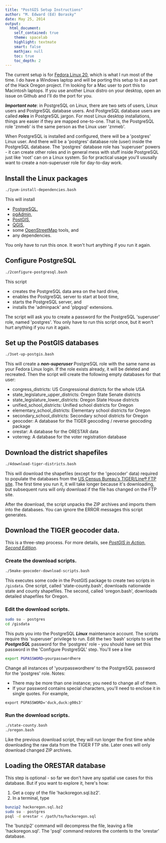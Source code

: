 ```yaml
---
title: "PostGIS Setup Instructions"
author: "M. Edward (Ed) Borasky"
date: May 25, 2014
output:
  html_document:
    self_contained: true
    theme: spacelab
    highlight: textmate
    smart: false
    mathjax: null
    toc: true
    toc_depth: 2
---
```


The current setup is for [Fedora Linux 20](https://fedoraproject.org/), which is what I run most of the time. I do have a Windows laptop and will be porting this setup to it as part of the Hack Oregon project. I'm looking for a Mac user to port this to Macintosh laptops. If you use another Linux distro on your desktop, open an issue on Github and I'll do the port for you.

***Important note***: in PostgreSQL on Linux, there are two sets of users, Linux users and PostgreSQL database users. And PostgreSQL database users are called ***roles*** in PostgreSQL jargon. For most Linux desktop installations, things are easier if they are mapped one-to-one. That is, the PostgreSQL role 'znmeb' is the same person as the Linux user 'znmeb'.

When PostgreSQL is installed and configured, there will be a 'postgres' Linux user. And there will be a 'postgres' database role (user) inside the PostgreSQL database. The 'postgres' database role has 'superuser' powers - it can create other roles and in general mess with stuff inside PostgreSQL just like 'root' can on a Linux system. So for practical usage you'll ususally want to create a non-superuser role for day-to-day work.

## Install the Linux packages

```bash
./1yum-install-dependencies.bash
```

This will install 

* [PostgreSQL](http://www.postgresql.org/),
* [pgAdmin](http://www.pgadmin.org/index.php),
* [PostGIS](http://postgis.net/),
* [QGIS](http://www.qgis.org/en/site/),
* some [OpenStreetMap](www.openstreetmap.org/) tools, and
* any dependencies.

You only have to run this once. It won't hurt anything if you run it again.

## Configure PostgreSQL

```bash
./2configure-postgresql.bash
```

This script

* creates the PostgreSQL data area on the hard drive,
* enables the PostgreSQL server to start at boot time,
* starts the PostgreSQL server, and
* installs the 'adminpack' and 'plpgsql' extensions.

The script will ask you to create a password for the PostgreSQL 'superuser' role, named 'postgres'. You only have to run this script once, but it won't hurt anything if you run it again.

## Set up the PostGIS databases

```bash
./3set-up-postgis.bash
```

This will create a ***non-superuser*** PostgreSQL role with the same name as your Fedora Linux login. If the role exists already, it will be deleted and recreated. Then the script will create the following empty databases for that user:

* congress_districts: US Congressional districts for the whole USA
* state_legislature_upper_districts: Oregon State Senate districts
* state_legislature_lower_districts: Oregon State House districts
* unified_school_districts: Unified school districts for Oregon
* elementary_school_districts: Elementary school districts for Oregon
* secondary_school_districts: Secondary school districts for Oregon
* geocoder: A database for the TIGER geocoding / reverse geocoding package
* orestar: A database for the ORESTAR data
* voterreg: A database for the voter registration database

## Download the district shapefiles

```bash
./4download-tiger-districts.bash
```

This will download the shapefiles (except for the 'geocoder' data) required to populate the databases from the [US Census Bureau's TIGER/Line® FTP site](http://www.census.gov/geo/maps-data/data/tiger-line.html). The first time you run it, it will take longer because it's downloading, but subsequent runs will only download if the file has changed on the FTP site.

After the download, the script unpacks the ZIP archives and imports them into the databases. You can ignore the ERROR messages this script generates.

## Download the TIGER geocoder data.

This is a three-step process. For more details, see [_PostGIS in Action, Second Edition_](http://www.manning.com/obe2/).

### Create the download scripts.

```bash
./5make-geocoder-download-scripts.bash
```

This executes some code in the PostGIS package to create two scripts in `/gisdata`. One script, called 'state-county.bash', downloads nationwide state and county shapefiles. The second, called 'oregon.bash', downloads detailed shapefiles for Oregon.

### Edit the download scripts.

```bash
sudo su - postgres
cd /gisdata
```

This puts you into the PostgreSQL ***Linux*** maintenance account. The scripts require this 'superuser' privilege to run. Edit the two 'bash' scripts to set the ***PostgreSQL*** password for the 'postgres' role - you should have set this password in the 'Configure PostgreSQL' step. You'll see a line

```bash
export PGPASSWORD=yourpasswordhere
```

Change all instances of 'yourpasswordhere' to the PostgreSQL password for the 'postgres' role. Notes:
	
* There may be more than one instance; you need to change all of them.
* If your password contains special characters, you'll need to enclose it in single quotes. For example,

```
export PGPASSWORD='duck,duck:g00s3'
```

### Run the download scripts.

```bash
./state-county.bash
./oregon.bash
```

Like the previous download script, they will run longer the first time while downloading the raw data from the TIGER FTP site. Later ones will only download changed ZIP archives.

## Loading the ORESTAR database

This step is optional - so far we don't have any spatial use cases for this database. But if you want to explore it, here's how:

1. Get a copy of the file 'hackoregon.sql.bz2'.
1. In a terminal, type

```bash
bunzip2 hackoregon.sql.bz2
sudo su - postgres
psql -d orestar < /path/to/hackoregon.sql
```

The 'bunzip2' command will decompress the file, leaving a file 'hackoregon.sql'. The 'psql' command restores the contents to the 'orestar' database.
